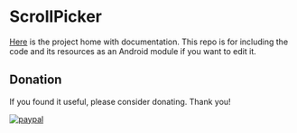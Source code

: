 # ScrollPicker
[Here](https://github.com/tomeeeS/ScrollPickerDemo) is the project home with documentation.
This repo is for including the code and its resources as an Android module if you want to edit it.  

## Donation
If you found it useful, please consider donating. Thank you!  

[![paypal](https://www.paypalobjects.com/en_US/i/btn/btn_donateCC_LG.gif)](https://www.paypal.com/cgi-bin/webscr?cmd=_s-xclick&hosted_button_id=6B7WYZW78DBS2)
